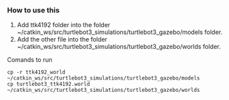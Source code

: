 ### How to use this
1. Add ttk4192 folder into the folder ~/catkin_ws/src/turtlebot3_simulations/turtlebot3_gazebo/models folder.
2. Add the other file into the folder ~/catkin_ws/src/turtlebot3_simulations/turtlebot3_gazebo/worlds folder.

Comands to run

```
cp -r ttk4192_world ~/catkin_ws/src/turtlebot3_simulations/turtlebot3_gazebo/models
cp turtlebot3_ttk4192.world ~/catkin_ws/src/turtlebot3_simulations/turtlebot3_gazebo/worlds
```

